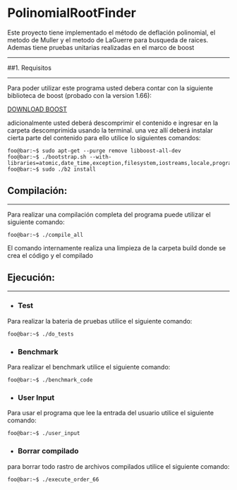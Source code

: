 # PolinomialRootFinder
Este proyecto tiene implementado el método de deflación polinomial, el metodo de Muller y el metodo de LaGuerre para busqueda de raices. Ademas tiene pruebas unitarias realizadas en el marco de boost
***

##1. Requisitos
***
Para poder utilizar este programa usted debera contar con la siguiente biblioteca de boost (probado con la version 1.66):

[DOWNLOAD BOOST](http://www.boost.org/users/download/)

adicionalmente usted deberá descomprimir el contenido e ingresar en la carpeta descomprimida usando la terminal.
una vez allí deberá instalar cierta parte del contenido para ello utilice lo siguientes comandos:

```console
foo@bar:~$ sudo apt-get --purge remove libboost-all-dev
foo@bar:~$ ./bootstrap.sh --with-libraries=atomic,date_time,exception,filesystem,iostreams,locale,program_options,regex,signals,system,test,thread,timer,log
foo@bar:~$ sudo ./b2 install
```
## Compilación:
***
Para realizar una compilación completa del  programa puede utilizar el siguiente comando: 
```console
foo@bar:~$ ./compile_all
```
El comando internamente realiza una limpieza de la carpeta build donde se crea el código y el compilado

## Ejecución:
***
- ### Test
Para realizar la bateria de pruebas utilice el siguiente comando: 
```console
foo@bar:~$ ./do_tests
```
- ### Benchmark
Para realizar el benchmark utilice el siguiente comando: 
```console
foo@bar:~$ ./benchmark_code
```
- ### User Input
Para usar el programa que lee la entrada del usuario utilice el siguiente comando: 
```console
foo@bar:~$ ./user_input
```
- ### Borrar compilado
para borrar todo rastro  de archivos compilados utilice el siguiente comando:
```console
foo@bar:~$ ./execute_order_66
```
